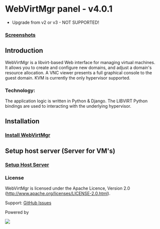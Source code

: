 # WebVirtMgr panel - v4.0.1

* Upgrade from v2 or v3 - NOT SUPPORTED!

### <a href="https://github.com/retspen/webvirtmgr/wiki/Screenshots">Screenshots</a>

## Introduction

WebVirtMgr is a libvirt-based Web interface for managing virtual machines. It allows you to create and configure new domains, and adjust a domain's resource allocation. A VNC viewer presents a full graphical console to the guest domain. KVM is currently the only hypervisor supported.

### Technology:

The application logic is written in Python & Django. The LIBVIRT Python bindings are used to interacting with the underlying hypervisor.

## Installation

### <a href="https://github.com/retspen/webvirtmgr/wiki/Install-WebVirtMgr">Install WebVirtMgr</a>

## Setup host server (Server for VM's)

### <a href="https://github.com/retspen/webvirtmgr/wiki/Setup-Host-Server">Setup Host Server</a>

### License

WebVirtMgr is licensed under the Apache Licence, Version 2.0 (http://www.apache.org/licenses/LICENSE-2.0.html).

Support: <a href="https://github.com/retspen/webvirtmgr/issues">GitHub Issues</a>

Powered by

<img src=http://www.jetbrains.com/img/logos/pycharm_logo.gif>